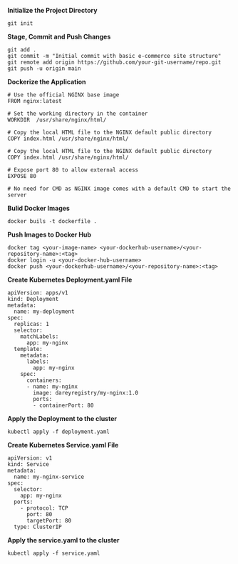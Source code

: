 **Initialize the Project Directory**
```
git init
```
**Stage, Commit and Push Changes**
```
git add .
git commit -m "Initial commit with basic e-commerce site structure"
git remote add origin https://github.com/your-git-username/repo.git
git push -u origin main
```

**Dockerize the Application**
```
# Use the official NGINX base image
FROM nginx:latest

# Set the working directory in the container
WORKDIR  /usr/share/nginx/html/

# Copy the local HTML file to the NGINX default public directory
COPY index.html /usr/share/nginx/html/

# Copy the local HTML file to the NGINX default public directory
COPY index.html /usr/share/nginx/html/

# Expose port 80 to allow external access
EXPOSE 80

# No need for CMD as NGINX image comes with a default CMD to start the server
```

**Bulid Docker Images**
```
docker buils -t dockerfile .
```

**Push Images to Docker Hub**
```
docker tag <your-image-name> <your-dockerhub-username>/<your-repository-name>:<tag>
docker login -u <your-docker-hub-username>
docker push <your-dockerhub-username>/<your-repository-name>:<tag>
```

**Create Kubernetes Deployment.yaml File**
```
apiVersion: apps/v1
kind: Deployment
metadata:
  name: my-deployment
spec:
  replicas: 1
  selector:
    matchLabels:
      app: my-nginx
  template:
    metadata:
      labels:
        app: my-nginx
    spec:
      containers:
      - name: my-nginx
        image: dareyregistry/my-nginx:1.0
        ports:
        - containerPort: 80
```
**Apply the Deployment to the cluster**
```
kubectl apply -f deployment.yaml
```

**Create Kubernetes Service.yaml File**
```
apiVersion: v1
kind: Service
metadata:
  name: my-nginx-service
spec:
  selector:
    app: my-nginx
  ports:
    - protocol: TCP
      port: 80
      targetPort: 80
  type: ClusterIP
```
**Apply the service.yaml to the cluster**
```
kubectl apply -f service.yaml
```
